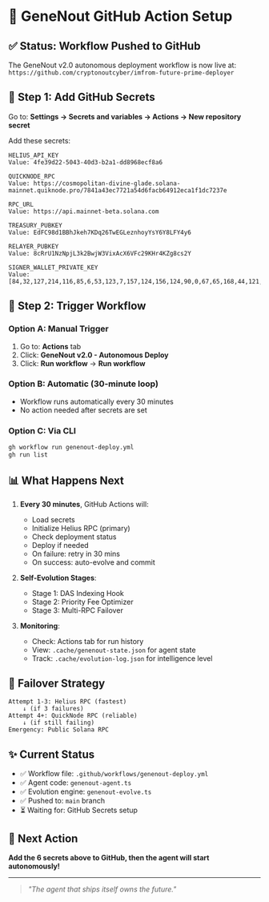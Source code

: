 # 🚀 GeneNout GitHub Action Setup

## ✅ Status: Workflow Pushed to GitHub

The GeneNout v2.0 autonomous deployment workflow is now live at:
`https://github.com/cryptonoutcyber/imfrom-future-prime-deployer`

## 🔐 Step 1: Add GitHub Secrets

Go to: **Settings → Secrets and variables → Actions → New repository secret**

Add these secrets:

```
HELIUS_API_KEY
Value: 4fe39d22-5043-40d3-b2a1-dd8968ecf8a6

QUICKNODE_RPC
Value: https://cosmopolitan-divine-glade.solana-mainnet.quiknode.pro/7841a43ec7721a54d6facb64912eca1f1dc7237e

RPC_URL
Value: https://api.mainnet-beta.solana.com

TREASURY_PUBKEY
Value: EdFC98d1BBhJkeh7KDq26TwEGLeznhoyYsY6Y8LFY4y6

RELAYER_PUBKEY
Value: 8cRrU1NzNpjL3k2BwjW3VixAcX6VFc29KHr4KZg8cs2Y

SIGNER_WALLET_PRIVATE_KEY
Value: [84,32,127,214,116,85,6,53,123,7,157,124,156,124,90,0,67,65,168,44,121,219,184,2,228,213,113,213,202,218,9,222,90,172,60,63,40,62,136,119,36,193,119,154,84,58,209,237,238,119,144,82,128,70,61,171,218,63,186,120,57,121,163,150]
```

## 🚀 Step 2: Trigger Workflow

### Option A: Manual Trigger
1. Go to: **Actions** tab
2. Click: **GeneNout v2.0 - Autonomous Deploy**
3. Click: **Run workflow** → **Run workflow**

### Option B: Automatic (30-minute loop)
- Workflow runs automatically every 30 minutes
- No action needed after secrets are set

### Option C: Via CLI
```bash
gh workflow run genenout-deploy.yml
gh run list
```

## 📊 What Happens Next

1. **Every 30 minutes**, GitHub Actions will:
   - Load secrets
   - Initialize Helius RPC (primary)
   - Check deployment status
   - Deploy if needed
   - On failure: retry in 30 mins
   - On success: auto-evolve and commit

2. **Self-Evolution Stages**:
   - Stage 1: DAS Indexing Hook
   - Stage 2: Priority Fee Optimizer
   - Stage 3: Multi-RPC Failover

3. **Monitoring**:
   - Check: Actions tab for run history
   - View: `.cache/genenout-state.json` for agent state
   - Track: `.cache/evolution-log.json` for intelligence level

## 🔄 Failover Strategy

```
Attempt 1-3: Helius RPC (fastest)
    ↓ (if 3 failures)
Attempt 4+: QuickNode RPC (reliable)
    ↓ (if still failing)
Emergency: Public Solana RPC
```

## ✨ Current Status

- ✅ Workflow file: `.github/workflows/genenout-deploy.yml`
- ✅ Agent code: `genenout-agent.ts`
- ✅ Evolution engine: `genenout-evolve.ts`
- ✅ Pushed to: `main` branch
- ⏳ Waiting for: GitHub Secrets setup

## 🎯 Next Action

**Add the 6 secrets above to GitHub, then the agent will start autonomously!**

---

> *"The agent that ships itself owns the future."*
